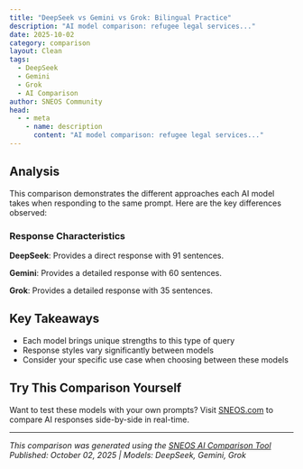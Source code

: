 ```yaml
---
title: "DeepSeek vs Gemini vs Grok: Bilingual Practice"
description: "AI model comparison: refugee legal services..."
date: 2025-10-02
category: comparison
layout: Clean
tags:
  - DeepSeek
  - Gemini
  - Grok
  - AI Comparison
author: SNEOS Community
head:
  - - meta
    - name: description
      content: "AI model comparison: refugee legal services..."
---
```


<ChatComparison
  title="DeepSeek vs Gemini vs Grok: Bilingual Practice"
  prompt="refugee legal services"
  :responses='{
    "DeepSeek": "Of course. \u0022Refugee legal services\u0022 refers to the specialized legal assistance provided to individuals who are seeking recognition as refugees, as well as other forcibly displaced people like asylum seekers and stateless persons.\n\nThese services are critical because navigating the complex legal processes of a foreign country is incredibly difficult, especially for someone who may not speak the language and has often experienced trauma.\n\nHere is a comprehensive overview of refugee legal services, including what they are, why they are essential, the types of services offered, and how to find them.\n\n---\n\n### 1. What Are Refugee Legal Services?\n\nRefugee legal services are provided by lawyers, accredited representatives, and paralegals who specialize in **asylum and refugee law**. Their goal is to help refugees and asylum seekers secure legal protection and rights in a country of refuge.\n\n**Key Clients:**\n*   **Asylum Seekers:** Individuals who have applied for protection but whose claim has not yet been decided.\n*   **Refugees:** Individuals who have been formally recognized as refugees under the 1951 Refugee Convention or similar national laws.\n*   **Stateless Persons:** Individuals not considered citizens by any country.\n*   **Survivors of Torture and Trauma:** A particularly vulnerable subgroup who often need specialized support.\n\n---\n\n### 2. Why Are These Services So Important?\n\n*   **Complexity of Law:** Asylum law is highly technical. A small mistake or omission in an application or interview can lead to a rejection, even for a legitimate claim.\n*   **Power Imbalance:** Asylum seekers are often up against a government\u0027s legal system. Legal representation helps level the playing field.\n*   **Credibility is Key:** A lawyer helps an applicant present their story in a clear, consistent, and credible manner, which is the cornerstone of a successful asylum claim.\n*   **Dramatically Increases Success Rates:** Statistics consistently show that having legal representation **significantly increases** the likelihood of being granted asylum. For example, in the U.S., one study found the grant rate for represented cases was multiple times higher than for unrepresented cases.\n*   **Access to Rights:** Lawyers help refugees understand and access their rights regarding work, housing, education, and family reunification.\n\n---\n\n### 3. Core Services Provided\n\nRefugee legal service providers typically offer a range of assistance, often on a sliding scale or for free (pro bono).\n\n#### **A. Direct Legal Representation**\nThis is the most intensive service.\n*   **Asylum Applications:** Preparing the initial application (e.g., Form I-589 in the U.S.), gathering evidence (affidavits, country condition reports, medical/psychological evaluations), and preparing the client for their interview with an asylum officer or hearing before an immigration judge.\n*   **Appeals:** Representing clients if their case is denied at the initial stage.\n*   **Defensive Representation:** Representing clients in **removal (deportation) proceedings** in immigration court.\n\n#### **B. Legal Advice and Consultations (\u0022Brief Services\u0022)**\n*   Providing specific legal advice on a particular issue.\n*   Helping clients understand their options.\n*   Reviewing application forms before submission.\n\n#### **C. Community Legal Education**\n*   Conducting \u0022Know Your Rights\u0022 workshops for refugee communities.\n*   Educating groups about the asylum process, eligibility criteria, and how to avoid fraud (notarios).\n\n#### **D. Assistance with Other Forms of Relief**\nNot everyone qualifies for asylum, but they may be eligible for other protections.\n*   **Withholding of Removal:** A harder-to-get but still life-saving protection.\n*   **Convention Against Torture (CAT) Protection:** For those who fear torture if returned to their home country.\n*   **T-Visas \u0026 U-Visas:** For victims of human trafficking and certain crimes, respectively.\n*   **Special Immigrant Juvenile Status (SIJS):** For abandoned, abused, or neglected immigrant children.\n\n#### **E. Post-Asylum Services**\n*   **Family Reunification:** Assisting with petitions to bring spouses and children to the host country.\n*   **Naturalization:** Helping refugees become citizens after they meet the residency requirements.\n*   **Adjustment of Status:** Converting from asylum status to lawful permanent resident (green card holder).\n\n---\n\n### 4. Who Provides These Services?\n\nRefugee legal services are offered by a diverse ecosystem of organizations:\n\n1.  **Non-Profit Organizations (NGOs):** The backbone of this field.\n    *   **Examples:** HIAS, International Rescue Committee (IRC), Catholic Legal Immigration Network (CLINIC), Asylum Access, and countless local legal aid societies.\n\n2.  **Law School Clinics:** Many law schools run clinics where law students, supervised by licensed professors, provide free legal services to refugees.\n\n3.  **Pro Bono Programs:** Bar associations and large law firms often have programs where private practice lawyers take on refugee cases for free.\n\n4.  **UNHCR and its Partners:** The UN Refugee Agency works with implementing partners worldwide to provide legal aid in countries of first asylum.\n\n5.  **Government-Funded Programs:** Some countries, like the UK, have legal aid schemes for asylum seekers, though these are often underfunded and limited in scope.\n\n6.  **Private Immigration Lawyers:** For those who can afford it, private lawyers offer these services.\n\n---\n\n### 5. How to Find Refugee Legal Services\n\nIf you or someone you know needs help:\n\n*   **Start with the UNHCR Help Website:** [**help.unhcr.org**](https://help.unhcr.org) has country-specific information and directories of legal service providers.\n*   **Use the Immigration Advocates Network (U.S.):** Their [**National Immigration Legal Services Directory**](https://www.immigrationadvocates.org/nonprofit/legaldirectory/) is a searchable database.\n*   **Contact a Local Refugee Resettlement Agency:** Organizations like the IRC, HIAS, or Church World Service often have in-house legal services or can provide referrals.\n*   **Search for \u0022Immigration Legal Aid\u0022 or \u0022Asylum Help\u0022** in your specific city or region.\n*   **Reach out to a Local Law School:** Check if they have an immigration law clinic.\n\n**Important:** Always verify that the person providing legal advice is authorized to do so. In the U.S., this should be a licensed attorney or an \u0022accredited representative\u0022 recognized by the Department of Justice.\n\n---\n\n### Key Challenges in the Field\n\n*   **Overwhelming Demand:** There are far more people in need of legal help than there are available lawyers.\n*   **Underfunding:** NGOs and legal aid groups are perennially short of resources.\n*   **Changing Laws:** Immigration and asylum laws are frequently changing, creating uncertainty and requiring constant adaptation.\n*   **Backlogs and Delays:** Court and application backlogs can mean people wait years for a decision, living in a state of limbo.\n*   **Trauma \u0026 Communication:** Working with traumatized clients and across language barriers requires specialized skills and trained interpreters.\n\nIn summary, refugee legal services are a vital lifeline, ensuring that the fundamental human right to seek asylum from persecution is not just a principle on paper but a reality for those in desperate need of safety.",
    "Gemini": "Okay, let\u0027s break down refugee legal services. This is a crucial area, providing essential support to people seeking safety and a new life. Here\u0027s a comprehensive overview:\n\n**What are Refugee Legal Services?**\n\nRefugee legal services encompass a range of legal assistance provided to individuals who are seeking protection from persecution or harm in a country other than their own. These services aim to help refugees navigate complex immigration laws and procedures, understand their rights, and build a secure future.\n\n**Who Needs These Services?**\n\n*   **Asylum Seekers:** Individuals who have fled their home country and are seeking protection (asylum) in another country.\n*   **Refugees:** Individuals who have been granted refugee status by a host country or the UNHCR (United Nations High Commissioner for Refugees).\n*   **Immigrants with Refugee Backgrounds:** People who were once refugees and have now obtained legal permanent residency or citizenship in a new country.\n*   **Other Vulnerable Immigrants:** Including those with Temporary Protected Status (TPS), Special Immigrant Juvenile Status (SIJS), or facing deportation.\n\n**Types of Legal Services Provided:**\n\n*   **Legal Consultations:** Providing initial advice and assessment of a person\u0027s case.\n*   **Asylum Applications:** Assisting with the preparation and filing of asylum applications, including gathering evidence, drafting legal arguments, and representing clients before immigration authorities.\n*   **Representation in Immigration Court:** Providing legal representation in deportation or removal proceedings. This includes preparing legal briefs, presenting evidence, and cross-examining witnesses.\n*   **Appeals:** Filing appeals to higher courts if an asylum application is denied.\n*   **Family Reunification:** Assisting refugees and asylees in bringing their family members to join them in their new country.\n*   **Adjustment of Status:** Helping refugees and asylees adjust their status to become legal permanent residents (green card holders).\n*   **Citizenship Applications:** Assisting eligible refugees and asylees in applying for citizenship.\n*   **Legal Research and Advocacy:** Conducting legal research on relevant immigration laws and policies, and advocating for policy changes that protect the rights of refugees.\n*   **\u0022Know Your Rights\u0022 Presentations:** Educating refugee communities about their legal rights and responsibilities.\n*   **Assistance with Accessing Social Services:** Connecting refugees with resources such as housing, healthcare, education, and employment assistance.\n*   **Protection from Deportation:** Defending refugees and asylum seekers against deportation or removal from the country.\n\n**Key Organizations Providing Refugee Legal Services:**\n\nMany different types of organizations offer these services, including:\n\n*   **Non-profit Organizations:** These are often the primary providers of free or low-cost legal services to refugees. Examples include:\n    *   **International Rescue Committee (IRC):** Offers a range of services, including legal assistance.\n    *   **HIAS (Hebrew Immigrant Aid Society):** Focuses on providing legal and humanitarian assistance to refugees and asylum seekers.\n    *   **Immigrant Justice Corps:** Places recent law graduates with non-profit organizations to provide legal services to immigrants.\n    *   **Catholic Legal Immigration Network, Inc. (CLINIC):** Supports a network of Catholic legal immigration programs.\n    *   **National Immigrant Justice Center (NIJC):** Provides legal services to immigrants, refugees, and asylum seekers.\n    *   **American Immigration Council:** Offers resources and advocacy related to immigration law.\n    *   **Local Community-Based Organizations:** Many local organizations also provide refugee legal services within specific communities.\n*   **Law School Clinics:** Many law schools have immigration law clinics where students, supervised by experienced attorneys, provide free legal services to refugees and immigrants.\n*   **Pro Bono Programs:** Many bar associations and law firms offer pro bono (free) legal services to refugees and asylum seekers.\n*   **Government Agencies:** While not directly providing legal representation, some government agencies (like the UNHCR) provide information and resources to refugees.\n\n**Challenges in Providing Refugee Legal Services:**\n\n*   **Limited Funding:** Funding for refugee legal services is often limited, making it difficult to meet the growing demand.\n*   **Complex Laws and Procedures:** Immigration laws are constantly changing and can be very complex, requiring specialized legal expertise.\n*   **Language Barriers:** Many refugees have limited English proficiency, making it difficult to communicate and understand legal processes.\n*   **Trauma:** Many refugees have experienced trauma in their home countries or during their journey to safety, which can affect their ability to participate in legal proceedings.\n*   **Geographic Limitations:** Access to legal services may be limited in certain geographic areas, particularly in rural or underserved communities.\n*   **Backlogs in the Immigration System:** Overburdened immigration courts and agencies can lead to long delays in processing cases, creating uncertainty and hardship for refugees.\n\n**How to Find Refugee Legal Services:**\n\n*   **Online Directories:** Many organizations maintain online directories of legal service providers.  A good starting point is ImmigrationLawHelp.org.\n*   **Referral Services:** Some organizations offer referral services to connect refugees with appropriate legal assistance.\n*   **Community Organizations:** Local community organizations that serve refugee populations often have information about legal resources in the area.\n*   **Legal Aid Societies:** Legal aid societies provide free or low-cost legal services to low-income individuals, including refugees.\n*   **Bar Associations:** Contact your local or state bar association for referrals to attorneys who handle immigration cases.\n\n**Why are Refugee Legal Services Important?**\n\n*   **Protecting Fundamental Rights:** Ensures that refugees have access to fair legal processes and are protected from deportation to countries where they may face persecution or harm.\n*   **Promoting Integration:** Helps refugees navigate the legal system, obtain legal status, and integrate into their new communities.\n*   **Strengthening Communities:** By providing legal assistance, these services contribute to the well-being and stability of refugee communities.\n*   **Upholding Humanitarian Values:** Reflects a commitment to providing protection and support to vulnerable populations in need.\n*   **Ensuring Due Process:** Guarantees that refugees have the opportunity to present their case before an impartial decision-maker.\n\n**How You Can Help:**\n\n*   **Donate to Organizations:** Support organizations that provide refugee legal services.\n*   **Volunteer:** Volunteer your time to assist with administrative tasks, translation, or other support services.\n*   **Pro Bono Legal Work:** If you are an attorney, consider taking on pro bono cases to represent refugees.\n*   **Advocate:** Advocate for policies that protect the rights of refugees and support access to legal services.\n*   **Raise Awareness:** Educate others about the importance of refugee legal services and the challenges faced by refugees.\n\nIn conclusion, refugee legal services are a vital component of protecting the rights and well-being of refugees. By providing access to legal representation and assistance, these services help refugees navigate complex legal systems, build secure futures, and integrate into their new communities.\n",
    "Grok": "Refugee legal services are specialized legal assistance programs designed to help refugees and asylum seekers navigate the complex legal processes related to their status, rights, and integration into a new country. These services are often provided by nonprofit organizations, law firms, government agencies, or international bodies, and they aim to protect the rights of refugees as defined under international law, such as the 1951 Refugee Convention and its 1967 Protocol.\n\n### Key Areas of Refugee Legal Services\n1. **Asylum Applications**: Assisting individuals in preparing and filing asylum claims to prove they face persecution in their home country due to factors like race, religion, nationality, political opinion, or membership in a particular social group.\n2. **Status Determination**: Helping refugees obtain legal recognition of their status through refugee status determination (RSD) processes, often conducted by national governments or the United Nations High Commissioner for Refugees (UNHCR).\n3. **Appeals and Hearings**: Representing refugees in court or during administrative hearings if their initial applications for asylum or refugee status are denied.\n4. **Family Reunification**: Supporting refugees in reuniting with family members by navigating visa or immigration processes.\n5. **Detention Advocacy**: Providing legal aid to refugees who are detained, ensuring their rights are protected and advocating for their release or fair treatment.\n6. **Protection from Deportation**: Assisting refugees in avoiding deportation or refoulement (being forced to return to a country where they face danger), which is prohibited under international law.\n7. **Access to Rights and Services**: Helping refugees understand and access their rights in the host country, such as education, healthcare, housing, and employment.\n\n### Who Provides Refugee Legal Services?\n- **Non-Governmental Organizations (NGOs)**: Organizations like the International Rescue Committee (IRC), Refugee Legal Aid Network, or local refugee councils often provide free or low-cost legal assistance.\n- **Government Programs**: Some countries offer legal aid through public defender systems or government-funded programs for refugees and asylum seekers.\n- **Pro Bono Legal Services**: Many private law firms and individual lawyers offer free legal representation to refugees as part of their pro bono work.\n- **International Organizations**: The UNHCR and other UN agencies often collaborate with local partners to provide legal support in refugee camps or urban settings.\n\n### Challenges in Accessing Refugee Legal Services\n- **Language Barriers**: Refugees often face difficulties communicating their needs or understanding legal processes due to language differences.\n- **Lack of Resources**: Many refugees cannot afford private legal representation, and free services may be underfunded or overwhelmed.\n- **Complex Legal Systems**: Immigration and asylum laws vary by country and can be difficult to navigate without expert help.\n- **Backlogs and Delays**: Many countries have significant backlogs in processing asylum claims, leading to long waiting periods for legal resolutions.\n\n### How to Find Refugee Legal Services\n1. **Contact UNHCR**: If you are a refugee or asylum seeker, the UNHCR office in your country of residence can connect you to legal aid providers or offer direct assistance.\n2. **Local NGOs**: Research organizations in your area that specialize in refugee or immigrant support. Examples include Catholic Charities, Lutheran Immigration and Refugee Service, or local refugee action groups.\n3. **Legal Aid Hotlines**: Some countries have hotlines or referral services for free legal assistance.\n4. **Online Resources**: Websites like Asylum Access, Refugee Legal Support, or the Right to Remain toolkit (in the UK) provide guides and directories for legal help.\n\nIf you are seeking specific information or resources for refugee legal services in a particular country or region, let me know, and I can help narrow down the options or provide more tailored advice!"
  }'
  published-date="03:29"
/>

## Analysis

This comparison demonstrates the different approaches each AI model takes when responding to the same prompt. Here are the key differences observed:

### Response Characteristics

**DeepSeek**: Provides a direct response with 91 sentences. 

**Gemini**: Provides a detailed response with 60 sentences. 

**Grok**: Provides a detailed response with 35 sentences. 

## Key Takeaways

- Each model brings unique strengths to this type of query
- Response styles vary significantly between models
- Consider your specific use case when choosing between these models

## Try This Comparison Yourself

Want to test these models with your own prompts? Visit [SNEOS.com](https://sneos.com) to compare AI responses side-by-side in real-time.

---

*This comparison was generated using the [SNEOS AI Comparison Tool](https://sneos.com)*
*Published: October 02, 2025 | Models: DeepSeek, Gemini, Grok*

